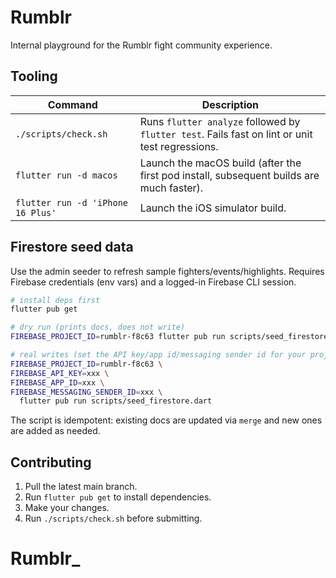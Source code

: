 # Rumblr

Internal playground for the Rumblr fight community experience.

## Tooling

| Command | Description |
| --- | --- |
| `./scripts/check.sh` | Runs `flutter analyze` followed by `flutter test`. Fails fast on lint or unit test regressions. |
| `flutter run -d macos` | Launch the macOS build (after the first pod install, subsequent builds are much faster). |
| `flutter run -d 'iPhone 16 Plus'` | Launch the iOS simulator build. |

## Firestore seed data

Use the admin seeder to refresh sample fighters/events/highlights. Requires Firebase credentials (env vars) and a logged-in Firebase CLI session.

```bash
# install deps first
flutter pub get

# dry run (prints docs, does not write)
FIREBASE_PROJECT_ID=rumblr-f8c63 flutter pub run scripts/seed_firestore.dart --dry-run

# real writes (set the API key/app id/messaging sender id for your project)
FIREBASE_PROJECT_ID=rumblr-f8c63 \
FIREBASE_API_KEY=xxx \
FIREBASE_APP_ID=xxx \
FIREBASE_MESSAGING_SENDER_ID=xxx \
  flutter pub run scripts/seed_firestore.dart
```

The script is idempotent: existing docs are updated via `merge` and new ones are added as needed.

## Contributing

1. Pull the latest main branch.
2. Run `flutter pub get` to install dependencies.
3. Make your changes.
4. Run `./scripts/check.sh` before submitting.
# Rumblr_
